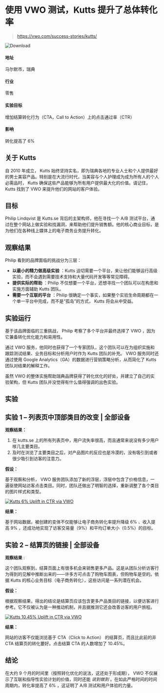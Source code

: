 # 使用 VWO 测试，Kutts 提升了总体转化率

> https://vwo.com/success-stories/kutts/

![Download](https://static.wingify.com/gcp//uploads/2021/05/download.png)

#### 地址

马尔默市，瑞典

#### 行业

零售

#### 实验目标

增加结算转化行为（CTA，Call to Action）上的点击通过率（CTR）

#### 影响

转化提高了 6%

## 关于 Kutts

自 2010 年成立， Kutts 始终坚持实名，即为瑞典各地的专业人士和个人提供最好的男士美容产品。特别是在大流行时代，当美容与个人护理成为成为所有人的个人必需品时， Kutts 确保这些产品能够为所有用户提供最大化的价值。请记住， Kutts 找到了 VWO 来提升他们的网站的客户体验。

## 目标

Philip Lindqvist 是 Kutts.se 背后的主架构师，他在寻找一个 A/B 测试平台，通过在整个网站上做实验和找漏洞，来帮助他们提升销售额。他的核心商业目标，是为他们在各种线上媒体上的电子商务业务提升转化。

## 观察结果

Philip 看到的品牌面临的挑战分为三层：

-   **以最小的精力做高级实验** ：Kutts 迫切需要一个平台，来让他们能够运行高级实验，而不会遇到需要技术支持和大量代码开发等等常见障碍。
-   **提供实际的帮助** ：Philip 不仅想要一个平台，还想寻找一个团队可以在构思和实施方面辅助 Kutts 团队。
-   **需要一个互联的平台** ：Philip 很确定一个事实，如果整个实验生命周期都在一个单一平台中完成，而不是“孤岛”的方式， Kutts 将会从中受益。

## 实验运行

基于该品牌面临的三重挑战， Philip 考察了多个平台并最终选择了 VWO ，因为它兼备转化优化能力和易用性。

通过 VWO 服务，他同时也获得了一个专家团队，这个团队可以在为组织实施和跟踪测试结果、业务目标和分析用户时作为 Kutts 团队的补充。 VWO 服务同时还通过使用 Google Analytics（GA）的数据进行营销策略分析，从而简化了 Kutts 团队对结果的解释工作。

虽然 VWO 的整体实施帮助瑞典品牌获得了转化优化的好处，并建立了自己的实验架构，但 Kutts 团队并没觉得有什么值得强调的出色实验。

## 实验

## **实验 1 – 列表页中顶部类目的改变 | 全部设备**

**观察结果：**

1. 在 kutts.se 上的所有列表页中，用户流失率很高，而且通常来说没有多少用户嗲几主要类目。
2. 及时在浏览了主要类目之后，对产品图片的反应也是冷漠的，没有吸引到或者很少吸引到访客的注意力。

**假设：**

基于观察和分析， VWO 服务团队添加了新的浮层，浮层中包含了价格信息，一遍驱使网站访客点击类目。同时，团队还做出了明智的选择，重新调整了各个类目的图片样式和类型。

[![Kutts 6% Uplift in CTR via VWO](https://static.wingify.com/gcp/tr:h-0.5,w-0.5,c-at_max/uploads/2021/05/Kutts-case-study.png)](https://static.wingify.com/gcp/tr:h-0.5,w-0.5,c-at_max/uploads/2021/05/Kutts-case-study.png)

**结果：**

基于网站数据，被创建的变体不仅能够让电子商务转化率提升降级 6% 、收入提高 9% ，还成功地实现了访客交易量（9%）和平均订单大小（0.5%）的目标。

## **实验 2 – 结算页的链接 | 全部设备**

**观察结果** :

这个团队观察到，结算页面上有很多机会来销售更多产品。这是从团队分析访客行为得到的见解中推断出来的——许多方可点击了购物车图表，但购物车是空的。依据 Kutts 的核心业务目标（电子商务转化），这些访问是一系列潜在机会。

**假设：**

根据观察结果，得出的结论是结算页应该包含更多产品类目的链接，以便访客进行参考。它不仅被认为是一种推动机制，并且据推测它还会改善访客的用户旅程。

[![Kutts 10.45% Uplift in CTR via VWO](https://static.wingify.com/gcp/tr:h-0.5,w-0.5,c-at_max/uploads/2021/05/Kutts-Case-study-2.png)](https://static.wingify.com/gcp/tr:h-0.5,w-0.5,c-at_max/uploads/2021/05/Kutts-Case-study-2.png)

**结果：**

网站的访客不仅能浏览基于 CTA（Click to Action） 的结算页，而且比此前的非 CTA 结算页的转化要好。点击结算 CTA 的人数增加了 10.45%。

## 结论

在大约 9 个月的时间里（按照转化优化的说法，这还处于形成期）， VWO 不仅展示了互联和指导性实验计划的价值，同时还能 _说到做到_ 。在如此严格时间的时间周期内，转化率提高了 6% ，这证明了 A/B 测试和用户体验的力量。
